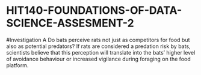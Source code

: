 # HIT140-FOUNDATIONS-OF-DATA-SCIENCE-ASSESMENT-2


#Investigation A
Do bats perceive rats not just as competitors for food but also as potential predators? If rats are considered
a predation risk by bats, scientists believe that this perception will translate into the bats’ higher level of
avoidance behaviour or increased vigilance during foraging on the food platform.
